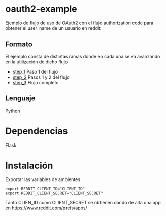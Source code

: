# oauth2-example
Ejemplo de flujo de uso de OAuth2 con el flujo authorization code para obtener el user_name de un usuario en reddit

## Formato 
El ejemplo consta de distintas ramas donde en cada una se va avanzando en la utilización de dicho flujo

- [step_1](https://github.com/agrojas/oauth2-example/tree/step_1) Paso 1 del flujo
- [step_2](https://github.com/agrojas/oauth2-example/tree/step_2) Pasos 1 y 2 del flujo
- [step_3](https://github.com/agrojas/oauth2-example/tree/step_3) Flujo completo

## Lenguaje
Python

# Dependencias
Flask


# Instalación

Exportar las variables de ambientes
```
export REDDIT_CLIENT_ID="CLIENT_ID"
export REDDIT_CLIENT_SECRET="CLIENT_SECRET"

```

Tanto CLIEN_ID como CLIENT_SECRET se obtienen dando de alta una app en https://www.reddit.com/prefs/apps/

